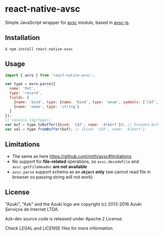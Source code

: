 # react-native-avsc

Simple JavaScript wrapper for [avsc](https://github.com/mtth/avsc) module, based in [avsc-js](https://github.com/aszmyd/avsc-js).

## Installation

```shell
$ npm install react-native-avsc
```

## Usage

```js
import { avro } from 'react-native-avsc';

var type = avro.parse({
  name: 'Pet',
  type: 'record',
  fields: [
    {name: 'kind', type: {name: 'Kind', type: 'enum', symbols: ['CAT', 'DOG']}},
    {name: 'name', type: 'string'}
  ]
});
// console.log(type);
var buf = type.toBuffer({kind: 'CAT', name: 'Albert'}); // Encoded buffer.
var val = type.fromBuffer(buf); // {kind: 'CAT', name: 'Albert'}
```

## Limitations

+ The same as here https://github.com/mtth/avsc#limitations
+ No support for **file-related** operations, so `avsc.decodeFile` and `avsc.getFileHeader` **are not available**
+ `avsc.parse` support schema as an **`object` only** (we cannot read file in browser so passing string will not work)

## License

"Azuki", "Azk" and the Azuki logo are copyright (c) 2013-2016 Azuki Serviços de Internet LTDA.

Azk-dev source code is released under Apache 2 License.

Check LEGAL and LICENSE files for more information.

